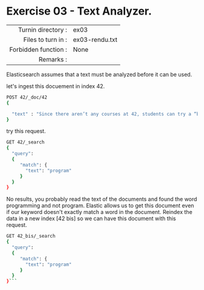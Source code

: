 # Exercise 03 - Text Analyzer.

|                         |                    |
| -----------------------:| ------------------ |
|   Turnin directory :    |  ex03              |
|   Files to turn in :    |  ex03-rendu.txt    |
|   Forbidden function :  |  None              |
|   Remarks :             |                    |

Elasticsearch assumes that a text must be analyzed before it can be used.

let's ingest this docuement in index 42.

```bash
POST 42/_doc/42
{

  "text" : "Since there aren’t any courses at 42, students can try a “branch” of our curriculum to see if they like it. If they don’t, they aren’t committed to an entire semester or course; they can move to the next branch and topic. This allows students to explore as well as pursue with depth the areas of programming that they are passionate about."
}
```

try this request.

```bash
GET 42/_search
{
  "query": 
  {
     "match": {
       "text": "program"
     }
  }
}
```

No results, you probably read the text of the documents and found the word programming and not program.
Elastic allows us to get this document even if our keyword doesn't exactly match a word in the document.
Reindex the data in a new index [42 bis] so we can have this document with this request.

```bash
GET 42_bis/_search
{
  "query": 
  {
     "match": {
       "text": "program"
     }
  }
}```